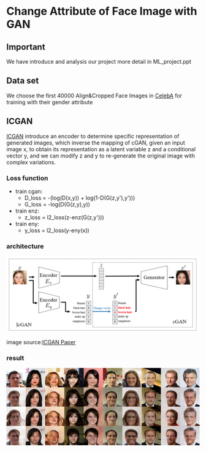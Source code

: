 # Change Attribute of Face Image with GAN
## Important
We have introduce and analysis our project more detail in ML_project.ppt

## Data set
We choose the first 40000 Align&Cropped Face Images in [CelebA](http://mmlab.ie.cuhk.edu.hk/projects/CelebA.html) for training with their gender attribute  

## ICGAN
[ICGAN](https://arxiv.org/abs/1611.06355) introduce an encoder to determine specific representation of generated images, which 
inverse the mapping of cGAN, given an input image x, to obtain its representation as a latent variable z and a conditional vector 
y, and we can modify z and y to re-generate the original image with complex variations.

### Loss function
* train cgan:  
  * D_loss = -(log(D(x,y)) + log(1-D(G(z,y'),y')))
  * G_loss = -log(D(G(z,y),y))
* train enz:
  * z_loss = l2_loss(z-enz(G(z,y')))
* train eny:
  * y_loss = l2_loss(y-eny(x))

### architecture
<img src=https://github.com/poetic1912/ML_project/blob/master/icgan_architecture.png>  

image source:[ICGAN Paper](https://arxiv.org/abs/1611.06355)

### result
<div align=center>
<img src=https://github.com/poetic1912/ML_project/blob/master/result.jpg>
</div>


